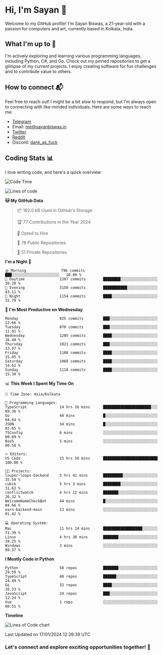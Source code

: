 # Hi, I'm Sayan 👋

Welcome to my GitHub profile! I'm Sayan Biswas, a 21-year-old with a passion for computers and art, currently based in Kolkata, India.

## What I'm up to 🚀

I'm actively exploring and learning various programming languages, including Python, C#, and Go. Check out my pinned repositories to get a glimpse of my current projects. I enjoy creating software for fun challenges and to contribute value to others.

## How to connect 📬

Feel free to reach out! I might be a bit slow to respond, but I'm always open to connecting with like-minded individuals. Here are some ways to reach me:

- [Telegram](https://t.me/dank_as_fuck)
- Email: [me@sayanbiswas.in](mailto:me@sayanbiswas.in)
- [Twitter](https://twitter.com/TheDankDel)
- [Reddit](https://www.reddit.com/user/dank_as_fuck_/)
- Discord: [dank_as_fuck](https://discordapp.com/users/506536929152466945)

## Coding Stats 📊

I love writing code, and here's a quick overview:

<!--START_SECTION:waka-->
![Code Time](http://img.shields.io/badge/Code%20Time-1%2C420%20hrs%208%20mins-blue)

![Lines of code](https://img.shields.io/badge/From%20Hello%20World%20I%27ve%20Written-6.3%20million%20lines%20of%20code-blue)

**🐱 My GitHub Data** 

> 📦 182.0 kB Used in GitHub's Storage 
 > 
> 🏆 77 Contributions in the Year 2024
 > 
> 💼 Opted to Hire
 > 
> 📜 78 Public Repositories 
 > 
> 🔑 51 Private Repositories 
 > 
**I'm a Night 🦉** 

```text
🌞 Morning                796 commits         ███░░░░░░░░░░░░░░░░░░░░░░   10.89 % 
🌆 Daytime                2207 commits        ████████░░░░░░░░░░░░░░░░░   30.20 % 
🌃 Evening                3150 commits        ███████████░░░░░░░░░░░░░░   43.11 % 
🌙 Night                  1154 commits        ████░░░░░░░░░░░░░░░░░░░░░   15.79 % 
```
📅 **I'm Most Productive on Wednesday** 

```text
Monday                   925 commits         ███░░░░░░░░░░░░░░░░░░░░░░   12.66 % 
Tuesday                  870 commits         ███░░░░░░░░░░░░░░░░░░░░░░   11.91 % 
Wednesday                1205 commits        ████░░░░░░░░░░░░░░░░░░░░░   16.49 % 
Thursday                 1021 commits        ███░░░░░░░░░░░░░░░░░░░░░░   13.97 % 
Friday                   1100 commits        ████░░░░░░░░░░░░░░░░░░░░░   15.05 % 
Saturday                 1068 commits        ████░░░░░░░░░░░░░░░░░░░░░   14.62 % 
Sunday                   1118 commits        ████░░░░░░░░░░░░░░░░░░░░░   15.30 % 
```


📊 **This Week I Spent My Time On** 

```text
🕑︎ Time Zone: Asia/Kolkata

💬 Programming Languages: 
TypeScript               14 hrs 16 mins      ██████████████████████░░░   89.36 % 
Go                       44 mins             █░░░░░░░░░░░░░░░░░░░░░░░░   04.64 % 
JSON                     34 mins             █░░░░░░░░░░░░░░░░░░░░░░░░   03.65 % 
TSConfig                 6 mins              ░░░░░░░░░░░░░░░░░░░░░░░░░   00.69 % 
Bash                     5 mins              ░░░░░░░░░░░░░░░░░░░░░░░░░   00.58 % 

🔥 Editors: 
VS Code                  15 hrs 58 mins      █████████████████████████   100.00 % 

🐱‍💻 Projects: 
louper-loops-backend     5 hrs 41 mins       █████████░░░░░░░░░░░░░░░░   35.59 % 
cubik                    5 hrs 3 mins        ████████░░░░░░░░░░░░░░░░░   31.62 % 
conflictwatch            4 hrs 12 mins       ███████░░░░░░░░░░░░░░░░░░   26.32 % 
WelcomeNameCheckBot      44 mins             █░░░░░░░░░░░░░░░░░░░░░░░░   04.66 % 
earn-backend-main        13 mins             ░░░░░░░░░░░░░░░░░░░░░░░░░   01.42 % 

💻 Operating System: 
Mac                      11 hrs 24 mins      ██████████████████░░░░░░░   71.39 % 
Linux                    4 hrs 30 mins       ███████░░░░░░░░░░░░░░░░░░   28.25 % 
Windows                  3 mins              ░░░░░░░░░░░░░░░░░░░░░░░░░   00.37 % 
```

**I Mostly Code in Python** 

```text
Python                   58 repos            ███████░░░░░░░░░░░░░░░░░░   29.59 % 
TypeScript               48 repos            ██████░░░░░░░░░░░░░░░░░░░   24.49 % 
Go                       32 repos            ████░░░░░░░░░░░░░░░░░░░░░   16.33 % 
JavaScript               24 repos            ███░░░░░░░░░░░░░░░░░░░░░░   12.24 % 
Vue                      1 repo              ░░░░░░░░░░░░░░░░░░░░░░░░░   00.51 % 
```



**Timeline**

![Lines of Code chart](https://raw.githubusercontent.com/Dank-del/Dank-del/main/assets/bar_graph.png)


 Last Updated on 17/01/2024 12:39:39 UTC
<!--END_SECTION:waka-->

### Let's connect and explore exciting opportunities together! 🚀

